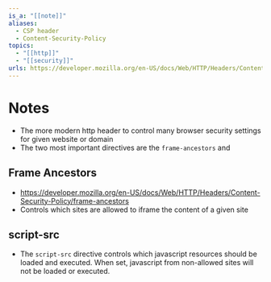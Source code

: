 ```yaml
---
is_a: "[[note]]"
aliases:
  - CSP header
  - Content-Security-Policy
topics:
  - "[[http]]"
  - "[[security]]"
urls: https://developer.mozilla.org/en-US/docs/Web/HTTP/Headers/Content-Security-Policy
---
```

# Notes
- The more modern http header to control many browser security settings for given website or domain
- The two most important directives are the `frame-ancestors` and 

## Frame Ancestors
- https://developer.mozilla.org/en-US/docs/Web/HTTP/Headers/Content-Security-Policy/frame-ancestors
- Controls which sites are allowed to iframe the content of a given site

## script-src
- The `script-src` directive controls which javascript resources should be loaded and executed. When set, javascript from non-allowed sites will not be loaded or executed.